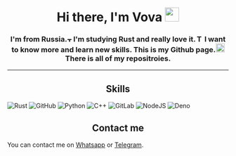 <h1 align="center">Hi there, I'm Vova <img src="https://github.com/blackcater/blackcater/raw/main/images/Hi.gif" height=32></img></h1>

<h3 align="center">I'm from Russia.<img src="https://www.countryflags.com/wp-content/uploads/russia-flag-png-xl.png" height=10 alt="There is a Russian flag"></img> I'm studying Rust and really love it.<img src="https://sdtimes.com/wp-content/uploads/2021/02/V37jFq0v_400x400.jpg" height=16 alt="There is a Rust icon"></img> I want to know more and learn new skills. This is my Github page.<img src="https://cdn-icons-png.flaticon.com/512/25/25231.png" height=20></img> There is all of my repositroies.</h3>

___

<h2 align="center">Skills</h2>

![Rust](https://img.shields.io/badge/rust-%23000000.svg?style=for-the-badge&logo=rust&logoColor=orange)
![GitHub](https://img.shields.io/badge/github-%23121011.svg?style=for-the-badge&logo=github&logoColor=white)
![Python](https://img.shields.io/badge/python-3670A0?style=for-the-badge&logo=python&logoColor=ffdd54)
![C++](https://img.shields.io/badge/c++-%2300599C.svg?style=for-the-badge&logo=c%2B%2B&logoColor=white)
![GitLab](https://img.shields.io/badge/gitlab-%23181717.svg?style=for-the-badge&logo=gitlab&logoColor=white)
![NodeJS](https://img.shields.io/badge/nodejs-green?style=for-the-badge)
![Deno](https://img.shields.io/badge/deno-red?style=for-the-badge)

<h2 align="center">Contact me</h2>

You can contact me on
[Whatsapp](https://wa.me/79153997414)
or 
[Telegram](https://t.me/+79153997414).
